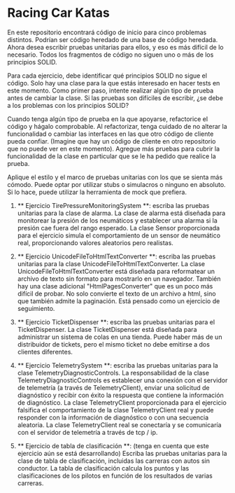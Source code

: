 Racing Car Katas
=================

En este repositorio encontrará código de inicio para cinco problemas distintos. Podrían ser código heredado de una base de código heredada. Ahora desea escribir pruebas unitarias para ellos, y eso es más difícil de lo necesario. Todos los fragmentos de código no siguen uno o más de los principios SOLID.

Para cada ejercicio, debe identificar qué principios SOLID no sigue el código. Solo hay una clase para la que estás interesado en hacer tests en este momento. Como primer paso, intente realizar algún tipo de prueba antes de cambiar la clase. Si las pruebas son difíciles de escribir, ¿se debe a los problemas con los principios SOLID?

Cuando tenga algún tipo de prueba en la que apoyarse, refactorice el código y hágalo comprobable. Al refactorizar, tenga cuidado de no alterar la funcionalidad o cambiar las interfaces en las que otro código de cliente pueda confiar. (Imagine que hay un código de cliente en otro repositorio que no puede ver en este momento). Agregue más pruebas para cubrir la funcionalidad de la clase en particular que se le ha pedido que realice la prueba.

Aplique el estilo y el marco de pruebas unitarias con los que se sienta más cómodo. Puede optar por utilizar stubs o simulacros o ninguno en absoluto. Si lo hace, puede utilizar la herramienta de mock que prefiera.

1. ** Ejercicio TirePressureMonitoringSystem **: escriba las pruebas unitarias para la clase de alarma. La clase de alarma está diseñada para monitorear la presión de los neumáticos y establecer una alarma si la presión cae fuera del rango esperado. La clase Sensor proporcionada para el ejercicio simula el comportamiento de un sensor de neumático real, proporcionando valores aleatorios pero realistas.

2. ** Ejercicio UnicodeFileToHtmlTextConverter **: escriba las pruebas unitarias para la clase UnicodeFileToHtmlTextConverter. La clase UnicodeFileToHtmlTextConverter está diseñada para reformatear un archivo de texto sin formato para mostrarlo en un navegador. También hay una clase adicional "HtmlPagesConverter" que es un poco más difícil de probar. No solo convierte el texto de un archivo a html, sino que también admite la paginación. Está pensado como un ejercicio de seguimiento.

3. ** Ejercicio TicketDispenser **: escriba las pruebas unitarias para el TicketDispenser. La clase TicketDispenser está diseñada para administrar un sistema de colas en una tienda. Puede haber más de un distribuidor de tickets, pero el mismo ticket no debe emitirse a dos clientes diferentes.

4. ** Ejercicio TelemetrySystem **: escriba las pruebas unitarias para la clase TelemetryDiagnosticControls. La responsabilidad de la clase TelemetryDiagnosticControls es establecer una conexión con el servidor de telemetría (a través de TelemetryClient), enviar una solicitud de diagnóstico y recibir con éxito la respuesta que contiene la información de diagnóstico. La clase TelemetryClient proporcionada para el ejercicio falsifica el comportamiento de la clase TelemetryClient real y puede responder con la información de diagnóstico o con una secuencia aleatoria. La clase TelemetryClient real se conectaría y se comunicaría con el servidor de telemetría a través de tcp / ip.

5. ** Ejercicio de tabla de clasificación **: (tenga en cuenta que este ejercicio aún se está desarrollando) Escriba las pruebas unitarias para la clase de tabla de clasificación, incluidas las carreras con autos sin conductor. La tabla de clasificación calcula los puntos y las clasificaciones de los pilotos en función de los resultados de varias carreras.

